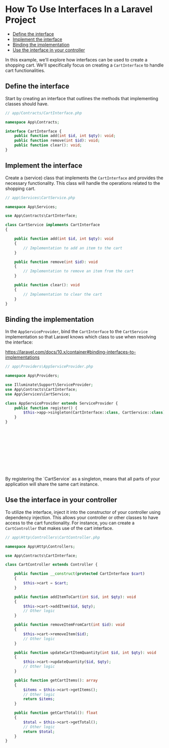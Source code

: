 # How To Use Interfaces In a Laravel Project

<!-- TOC -->

- [Define the interface](#define-the-interface)
- [Implement the interface](#implement-the-interface)
- [Binding the implementation](#binding-the-implementation)
- [Use the interface in your controller](#use-the-interface-in-your-controller)

<!-- /TOC -->

In this example, we'll explore how interfaces can be used to create a shopping cart. We'll
specifically focus on creating a `CartInterface` to handle cart functionalities.

<a id="markdown-define-the-interface" name="define-the-interface"></a>

## Define the interface

Start by creating an interface that outlines the methods that implementing classes should have.
```php
// app/Contracts/CartInterface.php

namespace App\Contracts;

interface CartInterface {
    public function add(int $id, int $qty): void;
    public function remove(int $id): void;
    public function clear(): void;
}
```

<a id="markdown-implement-the-interface" name="implement-the-interface"></a>

## Implement the interface

Create a (service) class that implements the `CartInterface` and provides the necessary functionality. This
class will handle the operations related to the shopping cart.

```php
// app\Services\CartService.php

namespace App\Services;

use App\Contracts\CartInterface;

class CartService implements CartInterface
{

    public function add(int $id, int $qty): void
    {
        // Implementation to add an item to the cart
    }

    public function remove(int $id): void
    {
        // Implementation to remove an item from the cart
    }

    public function clear(): void
    {
        // Implementation to clear the cart
    }
}

```

<a id="markdown-binding-the-implementation" name="binding-the-implementation"></a>

## Binding the implementation

In the `AppServiceProvider`, bind the `CartInterface` to the `CartService` implementation so that
Laravel knows which class to use when resolving the interface:

https://laravel.com/docs/10.x/container#binding-interfaces-to-implementations

```php
// app\Providers\AppServiceProvider.php

namespace App\Providers;

use Illuminate\Support\ServiceProvider;
use App\Contracts\CartInterface;
use App\Services\CartService;

class AppServiceProvider extends ServiceProvider {
    public function register() {
        $this->app->singleton(CartInterface::class, CartService::class);
    }
}
```

<div class="bx info flex">
    <svg class="icon wh-3 fs0 mr-2"> <use xlink:href="/svg/naykel-ui.svg#question-mark-circlermation-circle"></use> </svg>
    <div> By registering the `CartService` as a singleton, means that all parts of your application will share the same cart instance. </div>
</div>

<a id="markdown-use-the-interface-in-your-controller" name="use-the-interface-in-your-controller"></a>

## Use the interface in your controller

To utilize the interface, inject it into the constructor of your controller using dependency
injection. This allows your controller or other classes to have access to the cart functionality.
For instance, you can create a `CartController` that makes use of the cart interface.

```php
// app\Http\Controllers\CartController.php

namespace App\Http\Controllers;

use App\Contracts\CartInterface;

class CartController extends Controller {

    public function __construct(protected CartInterface $cart)
    {
        $this->cart = $cart;
    }

    public function addItemToCart(int $id, int $qty): void
    {
        $this->cart->addItem($id, $qty);
        // Other logic
    }

    public function removeItemFromCart(int $id): void
    {
        $this->cart->removeItem($id);
        // Other logic
    }

    public function updateCartItemQuantity(int $id, int $qty): void
    {
        $this->cart->updateQuantity($id, $qty);
        // Other logic
    }

    public function getCartItems(): array
    {
        $items = $this->cart->getItems();
        // Other logic
        return $items;
    }

    public function getCartTotal(): float
    {
        $total = $this->cart->getTotal();
        // Other logic
        return $total;
    }
}
```
